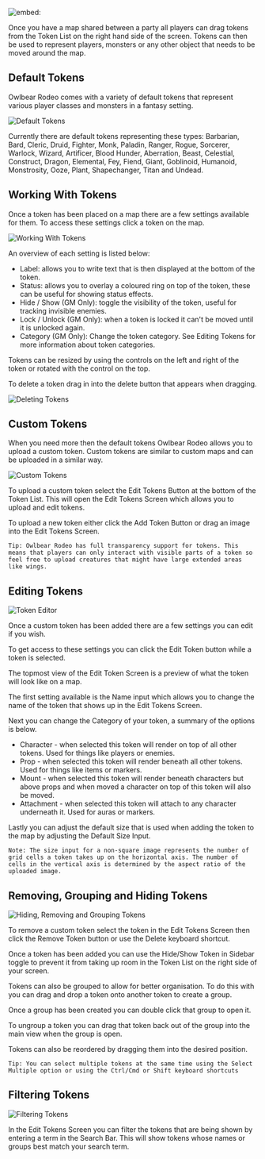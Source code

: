 ![embed:](https://www.youtube.com/embed/MCOzpQ4auqs)

Once you have a map shared between a party all players can drag tokens from the Token List on the right hand side of the screen. Tokens can then be used to represent players, monsters or any other object that needs to be moved around the map.

## Default Tokens

Owlbear Rodeo comes with a variety of default tokens that represent various player classes and monsters in a fantasy setting.

![Default Tokens](defaultTokens)

Currently there are default tokens representing these types: Barbarian, Bard, Cleric, Druid, Fighter, Monk, Paladin, Ranger, Rogue, Sorcerer, Warlock, Wizard, Artificer, Blood Hunder, Aberration, Beast, Celestial, Construct, Dragon, Elemental, Fey, Fiend, Giant, Goblinoid, Humanoid, Monstrosity, Ooze, Plant, Shapechanger, Titan and Undead.

## Working With Tokens

Once a token has been placed on a map there are a few settings available for them. To access these settings click a token on the map.

![Working With Tokens](workingWithTokens)

An overview of each setting is listed below:

- Label: allows you to write text that is then displayed at the bottom of the token.
- Status: allows you to overlay a coloured ring on top of the token, these can be useful for showing status effects.
- Hide / Show (GM Only): toggle the visibility of the token, useful for tracking invisible enemies.
- Lock / Unlock (GM Only): when a token is locked it can't be moved until it is unlocked again.
- Category (GM Only): Change the token category. See Editing Tokens for more information about token categories.

Tokens can be resized by using the controls on the left and right of the token or rotated with the control on the top.

To delete a token drag in into the delete button that appears when dragging.

![Deleting Tokens](deletingTokens)

## Custom Tokens

When you need more then the default tokens Owlbear Rodeo allows you to upload a custom token. Custom tokens are similar to custom maps and can be uploaded in a similar way.

![Custom Tokens](customTokens)

To upload a custom token select the Edit Tokens Button at the bottom of the Token List. This will open the Edit Tokens Screen which allows you to upload and edit tokens.

To upload a new token either click the Add Token Button or drag an image into the Edit Tokens Screen.

`Tip: Owlbear Rodeo has full transparency support for tokens. This means that players can only interact with visible parts of a token so feel free to upload creatures that might have large extended areas like wings.`

## Editing Tokens

![Token Editor](tokenEditor)

Once a custom token has been added there are a few settings you can edit if you wish.

To get access to these settings you can click the Edit Token button while a token is selected.

The topmost view of the Edit Token Screen is a preview of what the token will look like on a map.

The first setting available is the Name input which allows you to change the name of the token that shows up in the Edit Tokens Screen.

Next you can change the Category of your token, a summary of the options is below.

- Character - when selected this token will render on top of all other tokens. Used for things like players or enemies.
- Prop - when selected this token will render beneath all other tokens. Used for things like items or markers.
- Mount - when selected this token will render beneath characters but above props and when moved a character on top of this token will also be moved.
- Attachment - when selected this token will attach to any character underneath it. Used for auras or markers.

Lastly you can adjust the default size that is used when adding the token to the map by adjusting the Default Size Input.

`Note: The size input for a non-square image represents the number of grid cells a token takes up on the horizontal axis. The number of cells in the vertical axis is determined by the aspect ratio of the uploaded image.`

## Removing, Grouping and Hiding Tokens

![Hiding, Removing and Grouping Tokens](groupAndRemovingTokens)

To remove a custom token select the token in the Edit Tokens Screen then click the Remove Token button or use the Delete keyboard shortcut.

Once a token has been added you can use the Hide/Show Token in Sidebar toggle to prevent it from taking up room in the Token List on the right side of your screen.

Tokens can also be grouped to allow for better organisation. To do this with you can drag and drop a token onto another token to create a group.

Once a group has been created you can double click that group to open it.

To ungroup a token you can drag that token back out of the group into the main view when the group is open.

Tokens can also be reordered by dragging them into the desired position.

`Tip: You can select multiple tokens at the same time using the Select Multiple option or using the Ctrl/Cmd or Shift keyboard shortcuts`

## Filtering Tokens

![Filtering Tokens](filteringTokens)

In the Edit Tokens Screen you can filter the tokens that are being shown by entering a term in the Search Bar. This will show tokens whose names or groups best match your search term.
